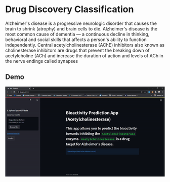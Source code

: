 # Drug Discovery Classification
Alzheimer's disease is a progressive neurologic disorder that causes the brain to shrink (atrophy) and brain cells to die. Alzheimer's disease is the most common cause of dementia — a continuous decline in thinking, behavioral and social skills that affects a person's ability to function independently.
Central acetylcholinesterase (AChE) inhibitors also known as cholinesterase inhibitors are drugs that prevent the breaking down of acetylcholine (ACh) and increase the duration of action and levels of ACh in the nerve endings called synapses
## Demo
![](https://github.com/narendra-nn/Drug-Discovery-Classification/blob/main/Drug%20Discovery/Demo.gif)
